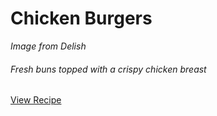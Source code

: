 Chicken Burgers
===

<div class="text-center">
<i>Image from Delish</i>
</div>

###### Fresh buns topped with a crispy chicken breast
<div class="text-center">
<a target="_blank" href="https://www.delish.com/cooking/recipe-ideas/recipes/a13513/chicken-burgers-recipe-mslo1010/" class="btn btn-primary">View Recipe</a>
</div>